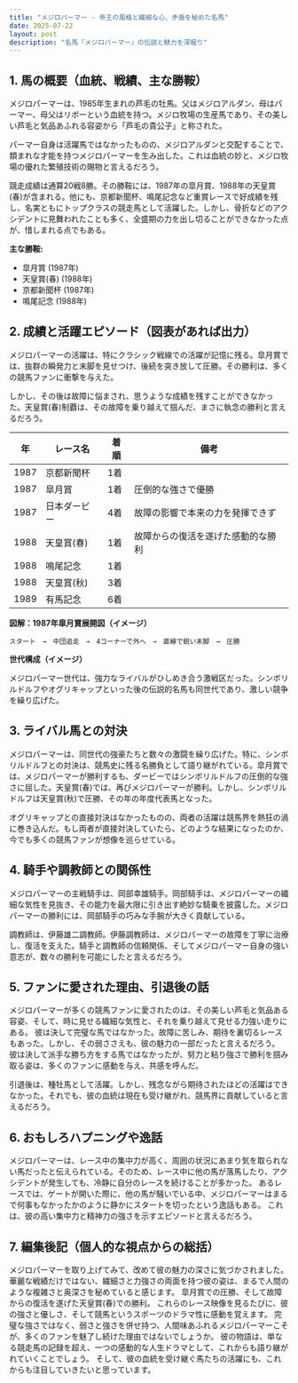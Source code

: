 ```yaml
---
title: "メジロパーマー - 帝王の風格と繊細な心、矛盾を秘めた名馬"
date: 2025-07-22
layout: post
description: "名馬『メジロパーマー』の伝説と魅力を深堀り"
---
```


## 1. 馬の概要（血統、戦績、主な勝鞍）

メジロパーマーは、1985年生まれの芦毛の牡馬。父はメジロアルダン、母はパーマー、母父はリボーという血統を持つ。メジロ牧場の生産馬であり、その美しい芦毛と気品あふれる容姿から「芦毛の貴公子」と称された。  

パーマー自身は活躍馬ではなかったものの、メジロアルダンと交配することで、類まれな才能を持つメジロパーマーを生み出した。これは血統の妙と、メジロ牧場の優れた繁殖技術の賜物と言えるだろう。

競走成績は通算20戦8勝。その勝鞍には、1987年の皐月賞、1988年の天皇賞(春)が含まれる。他にも、京都新聞杯、鳴尾記念など重賞レースで好成績を残し、名実ともにトップクラスの競走馬として活躍した。しかし、骨折などのアクシデントに見舞われたことも多く、全盛期の力を出し切ることができなかった点が、惜しまれる点でもある。

**主な勝鞍:**

* 皐月賞 (1987年)
* 天皇賞(春) (1988年)
* 京都新聞杯 (1987年)
* 鳴尾記念 (1988年)


## 2. 成績と活躍エピソード（図表があれば出力）

メジロパーマーの活躍は、特にクラシック戦線での活躍が記憶に残る。皐月賞では、抜群の瞬発力と末脚を見せつけ、後続を突き放して圧勝。その勝利は、多くの競馬ファンに衝撃を与えた。

しかし、その後は故障に悩まされ、思うような成績を残すことができなかった。天皇賞(春)制覇は、その故障を乗り越えて掴んだ、まさに執念の勝利と言えるだろう。

| 年 | レース名          | 着順 | 備考                                      |
|---|-----------------|-----|-------------------------------------------|
| 1987 | 京都新聞杯        | 1着 |                                           |
| 1987 | 皐月賞          | 1着 | 圧倒的な強さで優勝                         |
| 1987 | 日本ダービー      | 4着 | 故障の影響で本来の力を発揮できず             |
| 1988 | 天皇賞(春)      | 1着 | 故障からの復活を遂げた感動的な勝利           |
| 1988 | 鳴尾記念        | 1着 |                                           |
| 1988 | 天皇賞(秋)      | 3着 |                                           |
| 1989 | 有馬記念        | 6着 |                                           |


**図解：1987年皐月賞展開図（イメージ）**

```
スタート　→　中団追走　→　4コーナーで外へ　→　直線で鋭い末脚　→　圧勝
```

**世代構成（イメージ）**

メジロパーマー世代は、強力なライバルがひしめき合う激戦区だった。シンボリルドルフやオグリキャップといった後の伝説的名馬も同世代であり、激しい競争を繰り広げた。


## 3. ライバル馬との対決

メジロパーマーは、同世代の強豪たちと数々の激闘を繰り広げた。特に、シンボリルドルフとの対決は、競馬史に残る名勝負として語り継がれている。皐月賞では、メジロパーマーが勝利するも、ダービーではシンボリルドルフの圧倒的な強さに屈した。天皇賞(春)では、再びメジロパーマーが勝利。しかし、シンボリルドルフは天皇賞(秋)で圧勝、その年の年度代表馬となった。

オグリキャップとの直接対決はなかったものの、両者の活躍は競馬界を熱狂の渦に巻き込んだ。もし両者が直接対決していたら、どのような結果になったのか、今でも多くの競馬ファンが想像を巡らせている。


## 4. 騎手や調教師との関係性

メジロパーマーの主戦騎手は、岡部幸雄騎手。岡部騎手は、メジロパーマーの繊細な気性を見抜き、その能力を最大限に引き出す絶妙な騎乗を披露した。メジロパーマーの勝利には、岡部騎手の巧みな手腕が大きく貢献している。

調教師は、伊藤雄二調教師。伊藤調教師は、メジロパーマーの故障を丁寧に治療し、復活を支えた。騎手と調教師の信頼関係、そしてメジロパーマー自身の強い意志が、数々の勝利を可能にしたと言えるだろう。


## 5. ファンに愛された理由、引退後の話

メジロパーマーが多くの競馬ファンに愛されたのは、その美しい芦毛と気品ある容姿、そして、時に見せる繊細な気性と、それを乗り越えて見せる力強い走りにある。  彼は決して完璧な馬ではなかった。故障に苦しみ、期待を裏切るレースもあった。しかし、その弱ささえも、彼の魅力の一部だったと言えるだろう。  彼は決して派手な勝ち方をする馬ではなかったが、努力と粘り強さで勝利を掴み取る姿は、多くのファンに感動を与え、共感を呼んだ。

引退後は、種牡馬として活躍。しかし、残念ながら期待されたほどの活躍はできなかった。それでも、彼の血統は現在も受け継がれ、競馬界に貢献していると言えるだろう。


## 6. おもしろハプニングや逸話

メジロパーマーは、レース中の集中力が高く、周囲の状況にあまり気を取られない馬だったと伝えられている。そのため、レース中に他の馬が落馬したり、アクシデントが発生しても、冷静に自分のレースを続けることが多かった。  あるレースでは、ゲートが開いた際に、他の馬が騒いでいる中、メジロパーマーはまるで何事もなかったかのように静かにスタートを切ったという逸話もある。  これは、彼の高い集中力と精神力の強さを示すエピソードと言えるだろう。


## 7. 編集後記（個人的な視点からの総括）

メジロパーマーを取り上げてみて、改めて彼の魅力の深さに気づかされました。華麗な戦績だけではない、繊細さと力強さの両面を持つ彼の姿は、まるで人間のような複雑さと奥深さを秘めていると感じます。  皐月賞での圧勝、そして故障からの復活を遂げた天皇賞(春)での勝利。  これらのレース映像を見るたびに、彼の強さと優しさ、そして競馬というスポーツのドラマ性に感動を覚えます。  完璧な強さではなく、弱さと強さを併せ持つ、人間味あふれるメジロパーマーこそが、多くのファンを魅了し続けた理由ではないでしょうか。  彼の物語は、単なる競走馬の記録を超え、一つの感動的な人生ドラマとして、これからも語り継がれていくことでしょう。  そして、彼の血統を受け継ぐ馬たちの活躍にも、これからも注目していきたいと思っています。
